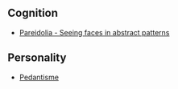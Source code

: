 ## Cognition

- [Pareidolia - Seeing faces in abstract patterns](https://fr.wikipedia.org/wiki/Par%C3%A9idolie)

## Personality

- [Pedantisme](https://fr.wikipedia.org/wiki/P%C3%A9dantisme)
